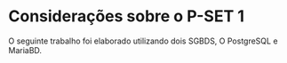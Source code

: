 # Considerações sobre o P-SET 1 

O seguinte trabalho foi elaborado utilizando dois SGBDS, O PostgreSQL e MariaBD. 

